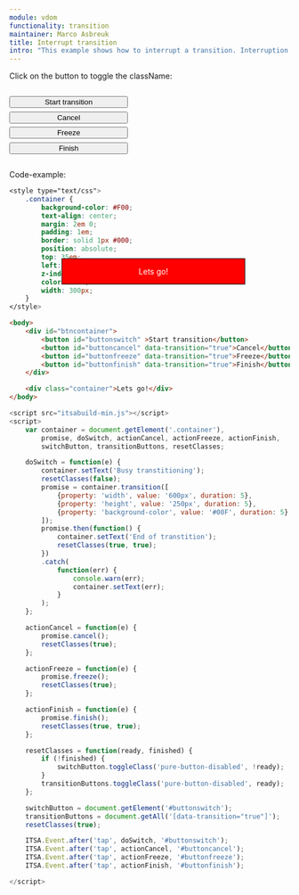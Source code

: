 ```yaml
---
module: vdom
functionality: transition
maintainer: Marco Asbreuk
title: Interrupt transition
intro: "This example shows how to interrupt a transition. Interruption can be done when using the interruption-methods that return a Promise, like node\'s class-methods or transition. These methods return Promise with extra methods: cancel, freeze and finish, which all interrupt the transition and force to the initial, current or final state immediately.<br><br>Start switching the class, while during transition experiment with canceling, freezing or finishing."
---
```


<style type="text/css">
    #btncontainer {
        margin: 2em 0;
        min-height: 2em;
    }
    #btncontainer button {
        margin-top: 0.5em;
        min-width: 16em;
        display: block;
    }
    .container {
        background-color: #F00;
        text-align: center;
        margin: 2em 0;
        padding: 1em;
        border: solid 1px #000;
        position: absolute;
        top: 35em;
        left: 23em;
        z-index: 1;
        color: #FFF;
        width: 300px;
    }
    .body-content.module p.spaced {
        margin-top: 4em;
    }
</style>

Click on the button to toggle the className:

<div id="btncontainer">
    <button id="buttonswitch" class="pure-button pure-button-primary pure-button-bordered">Start transition</button>
    <button id="buttoncancel" data-transition="true" class="pure-button pure-button-primary pure-button-bordered">Cancel</button>
    <button id="buttonfreeze" data-transition="true" class="pure-button pure-button-primary pure-button-bordered">Freeze</button>
    <button id="buttonfinish" data-transition="true" class="pure-button pure-button-primary pure-button-bordered">Finish</button>
</div>

<div class="container">Lets go!</div>

<p class="spaced">Code-example:</p>

```css
<style type="text/css">
    .container {
        background-color: #F00;
        text-align: center;
        margin: 2em 0;
        padding: 1em;
        border: solid 1px #000;
        position: absolute;
        top: 35em;
        left: 23em;
        z-index: 1;
        color: #FFF;
        width: 300px;
    }
</style>
```

```html
<body>
    <div id="btncontainer">
        <button id="buttonswitch" >Start transition</button>
        <button id="buttoncancel" data-transition="true">Cancel</button>
        <button id="buttonfreeze" data-transition="true">Freeze</button>
        <button id="buttonfinish" data-transition="true">Finish</button>
    </div>

    <div class="container">Lets go!</div>
</body>
```

```js
<script src="itsabuild-min.js"></script>
<script>
    var container = document.getElement('.container'),
        promise, doSwitch, actionCancel, actionFreeze, actionFinish,
        switchButton, transitionButtons, resetClasses;

    doSwitch = function(e) {
        container.setText('Busy transtitioning');
        resetClasses(false);
        promise = container.transition([
            {property: 'width', value: '600px', duration: 5},
            {property: 'height', value: '250px', duration: 5},
            {property: 'background-color', value: '#00F', duration: 5}
        ]);
        promise.then(function() {
            container.setText('End of transtition');
            resetClasses(true, true);
        })
        .catch(
            function(err) {
                console.warn(err);
                container.setText(err);
            }
        );
    };

    actionCancel = function(e) {
        promise.cancel();
        resetClasses(true);
    };

    actionFreeze = function(e) {
        promise.freeze();
        resetClasses(true);
    };

    actionFinish = function(e) {
        promise.finish();
        resetClasses(true, true);
    };

    resetClasses = function(ready, finished) {
        if (!finished) {
            switchButton.toggleClass('pure-button-disabled', !ready);
        }
        transitionButtons.toggleClass('pure-button-disabled', ready);
    };

    switchButton = document.getElement('#buttonswitch');
    transitionButtons = document.getAll('[data-transition="true"]');
    resetClasses(true);

    ITSA.Event.after('tap', doSwitch, '#buttonswitch');
    ITSA.Event.after('tap', actionCancel, '#buttoncancel');
    ITSA.Event.after('tap', actionFreeze, '#buttonfreeze');
    ITSA.Event.after('tap', actionFinish, '#buttonfinish');

</script>
```

<script src="../../dist/itsabuild-min.js"></script>
<script>
    var container = document.getElement('.container'),
        promise, doSwitch, actionCancel, actionFreeze, actionFinish,
        switchButton, transitionButtons, resetClasses;

    doSwitch = function(e) {
        container.setText('Busy transtitioning');
        resetClasses(false);
        promise = container.transition([
            {property: 'width', value: '600px', duration: 5},
            {property: 'height', value: '250px', duration: 5},
            {property: 'background-color', value: '#00F', duration: 5}
        ]);
        promise.then(function() {
            container.setText('End of transtition');
            resetClasses(true, true);
        })
        .catch(
            function(err) {
                console.warn(err);
                container.setText(err);
            }
        );
    };

    actionCancel = function(e) {
        promise.cancel();
        resetClasses(true);
    };

    actionFreeze = function(e) {
        promise.freeze();
        resetClasses(true);
    };

    actionFinish = function(e) {
        promise.finish();
        resetClasses(true, true);
    };

    resetClasses = function(ready, finished) {
        if (!finished) {
            switchButton.toggleClass('pure-button-disabled', !ready);
        }
        transitionButtons.toggleClass('pure-button-disabled', ready);
    };

    switchButton = document.getElement('#buttonswitch');
    transitionButtons = document.getAll('[data-transition="true"]');
    resetClasses(true);

    ITSA.Event.after('tap', doSwitch, '#buttonswitch');
    ITSA.Event.after('tap', actionCancel, '#buttoncancel');
    ITSA.Event.after('tap', actionFreeze, '#buttonfreeze');
    ITSA.Event.after('tap', actionFinish, '#buttonfinish');

</script>
